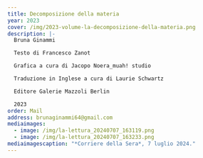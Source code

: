 ```yaml
---
title: Decomposizione della materia
year: 2023
cover: /img/2023-volume-la-decomposizione-della-materia.png
description: |-
  Bruna Ginammi

  Testo di Francesco Zanot

  Grafica a cura di Jacopo Noera_muah! studio

  Traduzione in Inglese a cura di Laurie Schwartz

  Editore Galerie Mazzoli Berlin

  2023
order: Mail
address: brunaginammi64@gmail.com
mediaimages:
  - image: /img/la-lettura_20240707_163119.png
  - image: /img/la-lettura_20240707_163233.png
mediaimagescaption: "*Corriere della Sera*, 7 luglio 2024."
---
```

